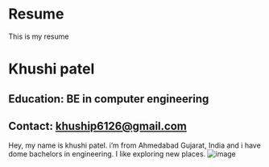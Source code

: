 # Resume
This is my resume 
# Khushi patel
## Education: BE in computer engineering 
## Contact: khuship6126@gmail.com
Hey, my name is khushi patel. i’m from Ahmedabad Gujarat, India and i have dome bachelors in engineering. I like exploring new places.
![image](C:\Users\khushi\Pictures\Telegram\IMG_20230511_165654_668.jpg)
